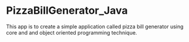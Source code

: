 # PizzaBillGenerator_Java

This app is to create a simple application called pizza bill generator using core and and object oriented programming technique. 
